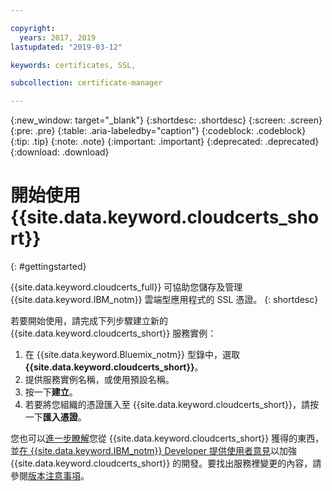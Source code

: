 ```yaml
---

copyright:
  years: 2017, 2019
lastupdated: "2019-03-12"

keywords: certificates, SSL, 

subcollection: certificate-manager

---
```


{:new_window: target="_blank"}
{:shortdesc: .shortdesc}
{:screen: .screen}
{:pre: .pre}
{:table: .aria-labeledby="caption"}
{:codeblock: .codeblock}
{:tip: .tip}
{:note: .note}
{:important: .important}
{:deprecated: .deprecated}
{:download: .download}

# 開始使用 {{site.data.keyword.cloudcerts_short}}
{: #gettingstarted}

{{site.data.keyword.cloudcerts_full}} 可協助您儲存及管理 {{site.data.keyword.IBM_notm}} 雲端型應用程式的 SSL 憑證。
{: shortdesc}

若要開始使用，請完成下列步驟建立新的 {{site.data.keyword.cloudcerts_short}} 服務實例：

1. 在 {{site.data.keyword.Bluemix_notm}} 型錄中，選取 **{{site.data.keyword.cloudcerts_short}}**。
2. 提供服務實例名稱，或使用預設名稱。
3. 按一下**建立**。
4. 若要將您組織的憑證匯入至 {{site.data.keyword.cloudcerts_short}}，請按一下**匯入憑證**。  

您也可以[進一步瞭解](/docs/services/certificate-manager?topic=certificate-manager-about-certificate-manager#about-certificate-manager)您從 {{site.data.keyword.cloudcerts_short}} 獲得的東西，並[在 {{site.data.keyword.IBM_notm}} Developer 提供使用者意見](/docs/services/certificate-manager?topic=certificate-manager-troubleshooting#getting-help-and-support)以加強 {{site.data.keyword.cloudcerts_short}} 的開發。要找出服務裡變更的內容，請參閱[版本注意事項](/docs/services/certificate-manager?topic=certificate-manager-release-notes#release-notes)。
